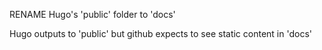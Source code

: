 RENAME Hugo's 'public' folder to 'docs'

Hugo outputs to 'public' but github expects to see static content in 'docs'
